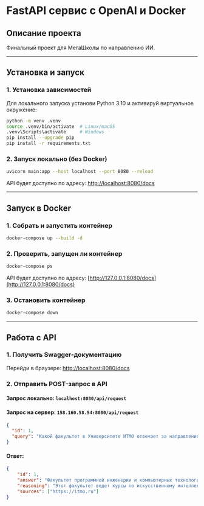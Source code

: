 # FastAPI сервис с OpenAI и Docker

## Описание проекта

Финальный проект для МегаШколы по направлению ИИ.

---

## Установка и запуск

### 1. Установка зависимостей

Для локального запуска установи Python 3.10 и активируй виртуальное окружение:

```sh
python -m venv .venv
source .venv/bin/activate  # Linux/macOS
.venv\Scripts\activate     # Windows
pip install --upgrade pip
pip install -r requirements.txt
```

### 2. Запуск локально (без Docker)

```sh
uvicorn main:app --host localhost --port 8080 --reload
```

API будет доступно по адресу: [http://localhost:8080/docs](http://localhost:8080/docs)

---

## Запуск в Docker

### 1. Собрать и запустить контейнер

```sh
docker-compose up --build -d
```

### 2. Проверить, запущен ли контейнер

```sh
docker-compose ps
```

API будет доступно по адресу: [http://127.0.0.1:8080/docs](http://127.0.0.1:8080/docs)

### 3. Остановить контейнер

```sh
docker-compose down
```

---

## Работа с API

### 1. Получить Swagger-документацию

Перейди в браузере: [http://localhost:8080/docs](http://localhost:8080/docs)

### 2. Отправить POST-запрос в API

#### **Запрос локально:** `localhost:8080/api/request`
#### **Запрос на сервер:** `158.160.58.54:8080/api/request`

```json
{
  "id": 1,
  "query": "Какой факультет в Университете ИТМО отвечает за направление AI?"
}
```

#### **Ответ:**

```json
{
    "id": 1,
    "answer": "Факультет программной инженерии и компьютерных технологий",
    "reasoning": "Этот факультет ведет курсы по искусственному интеллекту и машинному обучению. Ответ сгенерирован моделью GPT4o.",
    "sources": ["https://itmo.ru"]
}
```